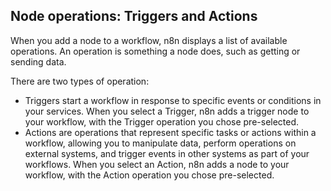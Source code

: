 ## Node operations: Triggers and Actions

When you add a node to a workflow, n8n displays a list of available operations. An operation is something a node does, such as getting or sending data.

There are two types of operation:

* Triggers start a workflow in response to specific events or conditions in your services. When you select a Trigger, n8n adds a trigger node to your workflow, with the Trigger operation you chose pre-selected.
* Actions are operations that represent specific tasks or actions within a workflow, allowing you to manipulate data, perform operations on external systems, and trigger events in other systems as part of your workflows. When you select an Action, n8n adds a node to your workflow, with the Action operation you chose pre-selected.
